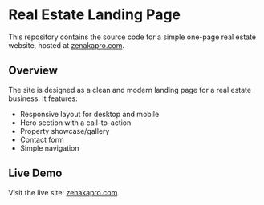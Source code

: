 # Real Estate Landing Page

This repository contains the source code for a simple one-page real estate website, hosted at [zenakapro.com](https://zenakapro.com).

## Overview

The site is designed as a clean and modern landing page for a real estate business. It features:

- Responsive layout for desktop and mobile
- Hero section with a call-to-action
- Property showcase/gallery
- Contact form
- Simple navigation

## Live Demo

Visit the live site: [zenakapro.com](https://zenakapro.com)
